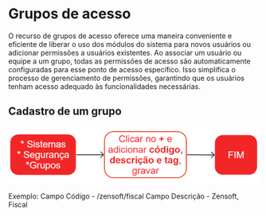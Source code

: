 # Grupos de acesso

O recurso de grupos de acesso oferece uma maneira conveniente e eficiente de liberar o uso dos módulos do sistema para novos usuários ou adicionar permissões a usuários existentes. Ao associar um usuário ou equipe a um grupo, todas as permissões de acesso são automaticamente configuradas para esse ponto de acesso específico. Isso simplifica o processo de gerenciamento de permissões, garantindo que os usuários tenham acesso adequado às funcionalidades necessárias.

## Cadastro de um grupo

![Grupo de acesso](group.png)

Exemplo:
Campo Código - /zensoft/fiscal
Campo Descrição - Zensoft, Fiscal
